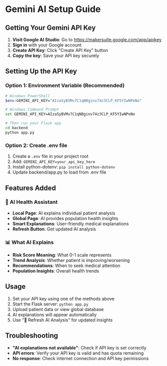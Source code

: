 # Gemini AI Setup Guide

## Getting Your Gemini API Key

1. **Visit Google AI Studio**: Go to https://makersuite.google.com/app/apikey
2. **Sign in** with your Google account
3. **Create API Key**: Click "Create API Key" button
4. **Copy the key**: Save your API key securely

## Setting Up the API Key

### Option 1: Environment Variable (Recommended)
```bash
# Windows PowerShell
$env:GEMINI_API_KEY="AIzaSyBVMv7C1qNBginv74z3CLP_KF5YIwNPeNo"

# Windows Command Prompt
set GEMINI_API_KEY=AIzaSyBVMv7C1qNBginv74z3CLP_KF5YIwNPeNo

# Then run your Flask app
cd backend
python app.py
```

### Option 2: Create .env file
1. Create a `.env` file in your project root
2. Add: `GEMINI_API_KEY=your_api_key_here`
3. Install python-dotenv: `pip install python-dotenv`
4. Update backend/app.py to load from .env file

## Features Added

### 🤖 AI Health Assistant
- **Local Page**: AI explains individual patient analysis
- **Global Page**: AI provides population health insights
- **Smart Explanations**: User-friendly medical explanations
- **Refresh Button**: Get updated AI analysis

### 📊 What AI Explains
- **Risk Score Meaning**: What 0-1 scale represents
- **Trend Analysis**: Whether patient is improving/worsening
- **Recommendations**: When to seek medical attention
- **Population Insights**: Overall health trends

## Usage
1. Set your API key using one of the methods above
2. Start the Flask server: `python app.py`
3. Upload patient data or view global database
4. AI explanations will appear automatically
5. Use "🔄 Refresh AI Analysis" for updated insights

## Troubleshooting
- **"AI explanations not available"**: Check if API key is set correctly
- **API errors**: Verify your API key is valid and has quota remaining
- **No response**: Check internet connection and API key permissions
